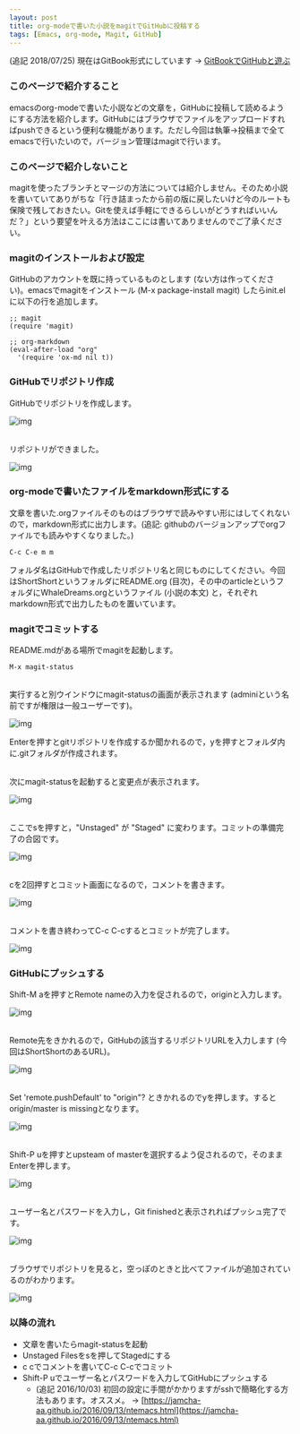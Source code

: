 ```yaml
---
layout: post
title: org-modeで書いた小説をmagitでGitHubに投稿する
tags: [Emacs, org-mode, Magit, GitHub]
---
```


(追記 2018/07/25) 現在はGitBook形式にしています → [GitBookでGitHubと遊ぶ](https://jamcha-aa.github.io/Gitbook-Guide/)


### このページで紹介すること

emacsのorg-modeで書いた小説などの文章を，GitHubに投稿して読めるようにする方法を紹介します。GitHubにはブラウザでファイルをアップロードすればpushできるという便利な機能があります。ただし今回は執筆→投稿まで全てemacsで行いたいので，バージョン管理はmagitで行います。


### このページで紹介しないこと

magitを使ったブランチとマージの方法については紹介しません。そのため小説を書いていてありがちな「行き詰まったから前の版に戻したいけど今のルートも保険で残しておきたい。Gitを使えば手軽にできるらしいがどうすればいいんだ？」という要望を叶える方法はここには書いてありませんのでご了承ください。


### magitのインストールおよび設定

GitHubのアカウントを既に持っているものとします (ない方は作ってください)。emacsでmagitをインストール (M-x package-install magit) したらinit.elに以下の行を追加します。

    ;; magit
    (require 'magit)
    
    ;; org-markdown
    (eval-after-load "org"
      '(require 'ox-md nil t))


### GitHubでリポジトリ作成

GitHubでリポジトリを作成します。

![img](01.png)

<br>
リポジトリができました。

![img](02.png)


### org-modeで書いたファイルをmarkdown形式にする

文章を書いた.orgファイルそのものはブラウザで読みやすい形にはしてくれないので，markdown形式に出力します。(追記: githubのバージョンアップでorgファイルでも読みやすくなりました。)

    C-c C-e m m

フォルダ名はGitHubで作成したリポジトリ名と同じものにしてください。今回はShortShortというフォルダにREADME.org (目次)，その中のarticleというフォルダにWhaleDreams.orgというファイル (小説の本文) と，それぞれmarkdown形式で出力したものを置いています。


### magitでコミットする

README.mdがある場所でmagitを起動します。

    M-x magit-status

<br>
実行すると別ウインドウにmagit-statusの画面が表示されます (adminiという名前ですが権限は一般ユーザーです)。

![img](03.png)

Enterを押すとgitリポジトリを作成するか聞かれるので，yを押すとフォルダ内に.gitフォルダが作成されます。

<br>
次にmagit-statusを起動すると変更点が表示されます。

![img](04.png)

<br>
ここでsを押すと，"Unstaged" が "Staged" に変わります。コミットの準備完了の合図です。

![img](05.png)

<br>
cを2回押すとコミット画面になるので，コメントを書きます。

![img](06.png)

<br>
コメントを書き終わってC-c C-cするとコミットが完了します。

![img](07.png)


### GitHubにプッシュする

Shift-M aを押すとRemote nameの入力を促されるので，originと入力します。

![img](08.png)

<br>
Remote先をきかれるので，GitHubの該当するリポジトリURLを入力します (今回はShortShortのあるURL)。

![img](09.png)

<br>
Set 'remote.pushDefault' to "origin"? ときかれるのでyを押します。するとorigin/master is missingとなります。

![img](10.png)

<br>
Shift-P uを押すとupsteam of masterを選択するよう促されるので，そのままEnterを押します。

![img](11.png)

<br>
ユーザー名とパスワードを入力し，Git finishedと表示されればプッシュ完了です。

![img](12.png)

<br>
ブラウザでリポジトリを見ると，空っぽのときと比べてファイルが追加されているのがわかります。

![img](13.png)


### 以降の流れ

-   文章を書いたらmagit-statusを起動
-   Unstaged Filesをsを押してStagedにする
-   c cでコメントを書いてC-c C-cでコミット
-   Shift-P uでユーザー名とパスワードを入力してGitHubにプッシュする
    -   (追記 2016/10/03) 初回の設定に手間がかかりますがsshで簡略化する方法もあります。オススメ。 → [https://jamcha-aa.github.io/2016/09/13/ntemacs.html](https://jamcha-aa.github.io/2016/09/13/ntemacs.html)

